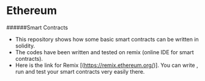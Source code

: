 # Ethereum

######Smart Contracts
- This repository shows how some basic smart contracts can be written in solidity. 
- The codes have been written and tested on remix (online IDE for smart contracts).
- Here is the link for Remix [(https://remix.ethereum.org/)]. You can write , run and test your smart contracts very easily there.
